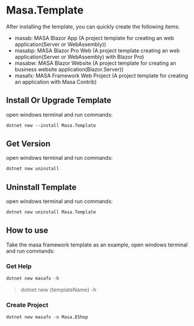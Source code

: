 # Masa.Template

After installing the template, you can quickly create the following items:

* masab: MASA Blazor App (A project template for creating an web application(Server or WebAssembly))
* masabp: MASA Blazor Pro Web (A project template creating an web application(Server or WebAssembly) with Blazor Pro)
* masabw: MASA Blazor Website (A project template for creating an business website application(Blazor.Server))
* masafx: MASA Framework Web Project (A project template for creating an application with Masa Contrib)

## Install Or Upgrade Template

open windows terminal and run commands:

```ps
dotnet new --install Masa.Template
```

## Get Version

open windows terminal and run commands:

```ps
dotnet new uninstall
```

## Uninstall Template

open windows terminal and run commands:

```ps
dotnet new uninstall Masa.Template
```

## How to use

Take the masa framework template as an example, open windows terminal and run commands:

### Get Help

```ps
dotnet new masafx -h
```

> dotnet new {templateName} -h

### Create Project

```ps
dotnet new masafx -n Masa.EShop
```
